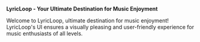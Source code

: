 **LyricLoop - Your Ultimate Destination for Music Enjoyment**

Welcome to LyricLoop, ultimate destination for music enjoyment! LyricLoop's UI ensures a visually pleasing and user-friendly experience for music enthusiasts of all levels.
